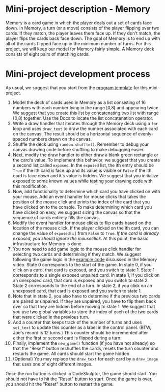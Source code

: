 # Mini-project description - Memory

 Memory is a card game in which the player deals out a set of cards face down. In Memory, a turn (or a move) consists of the player flipping over two cards. If they match, the player leaves them face up. If they don't match, the player flips the cards back face down. The goal of Memory is to end up with all of the cards flipped face up in the minimum number of turns. For this project, we will keep our model for Memory fairly simple. A Memory deck consists of eight pairs of matching cards.

# Mini-project development process
 As usual, we suggest that you start from the [program template](http://www.codeskulptor.org/#examples-memory_template.py) for this mini-project.

1. Model the deck of cards used in Memory as a list consisting of 16 numbers with each number lying in the range [0,8) and appearing twice. We suggest that you create this list by concatenating two list with range [0,8) together. Use the Docs to locate the list concatenation operator.
2. Write a draw handler that iterates through the Memory deck using a `for` loop and uses `draw_text` to draw the number associated with each card on the canvas. The result should be a horizontal sequence of evenly-spaced numbers drawn on the canvas.
3. Shuffle the deck using `random.shuffle()`. Remember to debug your canvas drawing code before shuffling to make debugging easier.
4. Next, modify the draw handler to either draw a blank green rectangle or the card's value. To implement this behavior, we suggest that you create a second list called `exposed`. In the `exposed` list, the ith entry should be `True` if the ith card is face up and its value is visible or `False` if the ith card is face down and it's value is hidden. We suggest that you initialize exposed to some known values while testing your drawing code with this modification.
5. Now, add functionality to determine which card you have clicked on with your mouse. Add an event handler for mouse clicks that takes the position of the mouse click and prints the index of the card that you have clicked on to the console. To make determining which card you have clicked on easy, we suggest sizing the canvas so that the sequence of cards entirely fills the canvas.
6. Modify the event handler for mouse clicks to flip cards based on the location of the mouse click. If the player clicked on the ith card, you can change the value of `exposed[i]` from `False` to `True`. *If the card is already exposed, you should ignore the mouseclick.* At this point, the basic infrastructure for Memory is done.
7. You now need to add game logic to the mouse click handler for selecting two cards and determining if they match. We suggest following the game logic in the [example code](http://www.codeskulptor.org/#examples-memory_states.py) discussed in the Memory video. State 0 corresponds to the start of the game. In state 0, if you click on a card, that card is exposed, and you switch to state 1. State 1 corresponds to a single exposed unpaired card. In state 1, if you click on an unexposed card, that card is exposed and you switch to state 2. State 2 corresponds to the end of a turn. In state 2, if you click on an unexposed card, that card is exposed and you switch to state 1.
8. Note that in state 2, you also have to determine if the previous two cards are paired or unpaired. If they are unpaired, you have to flip them back over so that they are hidden before moving to state 1. We suggest that you use two global variables to store the index of each of the two cards that were clicked in the previous turn.
9. Add a counter that keeps track of the number of turns and uses `set_text` to update this counter as a label in the control panel. (BTW, Joe's record is 12 turns.)  This counter should be incremented after either the first or second card is flipped during a turn.
10. Finally, implement the `new_game()` function (if you have not already) so that the "Reset" button reshuffles the cards, resets the turn counter and restarts the game. All cards should start the game hidden.
11. (Optional) You may replace the `draw_text` for each card by a `draw_image` that uses one of eight different images.

Once the run button is clicked in CodeSkulptor, the game should start. You should not have to hit the "Reset" button to start. Once the game is over, you should hit the "Reset" button to restart the game.
